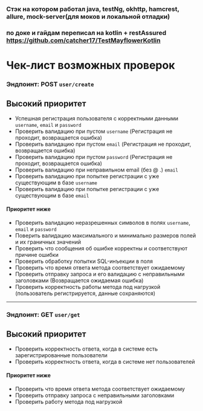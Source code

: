 ### Стэк на котором работал java, testNg, okhttp, hamcrest, allure, mock-server(для моков и локальной отладки)
### по доке и гайдам переписал на kotlin + restAssured https://github.com/catcher17/TestMayflowerKotlin

# Чек-лист возможных проверок
### Эндпоинт: POST `user/create`

## Высокий приоритет
- Успешная регистрация пользователя с корректными данными `username`, `email` и `password`
- Проверить валидацию при пустом `username` (Регистрация не проходит, возвращается ошибка)
- Проверить валидацию при пустом `email` (Регистрация не проходит, возвращается ошибка)
- Проверить валидацию при пустом `password` (Регистрация не проходит, возвращается ошибка)
- Проверить валидацию при неправильном email (без @ .) `email`
- Проверить валидацию при попытке регистрации с уже существующим в базе `username`
- Проверить валидацию при попытке регистрации с уже существующим в базе `email`
#### Приоритет ниже
- Проверить валидацию неразрешенных символов в полях `username`, `email` и `password`
- Поверить валидацию максимального и минимально размеров полей и их граничных значений
- Проверить что сообщения об ошибке корректны и соответствуют причине ошибки
- Проверить обработку попытки SQL-инъекции в поля
- Проверить что время ответа метода соответствует ожидаемому
- Проверить отправку запроса и его валидацию с неправильными заголовками (Возвращается ожидаемая ошибка)
- Проверить корректность работы метода под нагрузкой (пользователь регистрируется, данные сохраняются)
---

### Эндпоинт: GET `user/get`

## Высокий приоритет
- Проверить корректность ответа, когда в системе есть зарегистрированные пользователи
- Проверить корректность ответа, когда в системе нет пользователей
#### Приоритет ниже
- Проверить что время ответа метода соответствует ожидаемому
- Проверить отправку запроса с неправильными заголовками
- Проверить работу метода под нагрузкой
